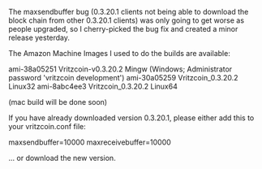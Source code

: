 The maxsendbuffer bug (0.3.20.1 clients not being able to download the block chain from other 0.3.20.1 clients) was only going to get
worse as people upgraded, so I cherry-picked the bug fix and created a minor release yesterday.

The Amazon Machine Images I used to do the builds are available:

  ami-38a05251   Vritzcoin-v0.3.20.2 Mingw    (Windows; Administrator password 'vritzcoin development')
  ami-30a05259   Vritzcoin_0.3.20.2 Linux32
  ami-8abc4ee3   Vritzcoin_0.3.20.2 Linux64

(mac build will be done soon)

If you have already downloaded version 0.3.20.1, please either add this to your vritzcoin.conf file:

  maxsendbuffer=10000
  maxreceivebuffer=10000

... or download the new version.
